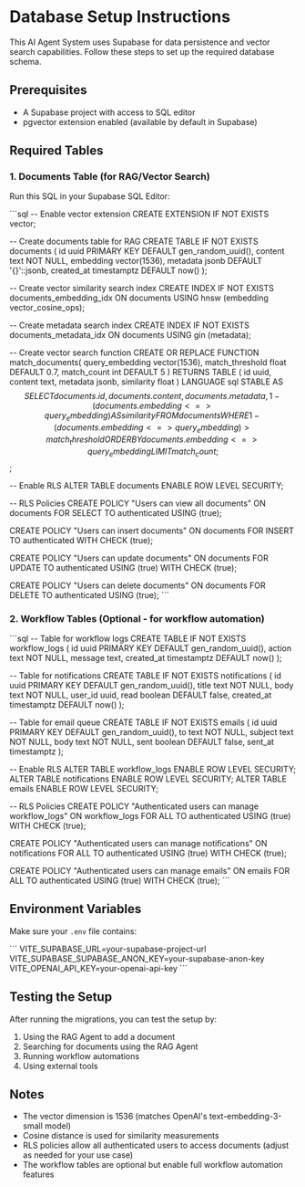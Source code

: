 # Database Setup Instructions

This AI Agent System uses Supabase for data persistence and vector search capabilities. Follow these steps to set up the required database schema.

## Prerequisites

- A Supabase project with access to SQL editor
- pgvector extension enabled (available by default in Supabase)

## Required Tables

### 1. Documents Table (for RAG/Vector Search)

Run this SQL in your Supabase SQL Editor:

\`\`\`sql
-- Enable vector extension
CREATE EXTENSION IF NOT EXISTS vector;

-- Create documents table for RAG
CREATE TABLE IF NOT EXISTS documents (
  id uuid PRIMARY KEY DEFAULT gen_random_uuid(),
  content text NOT NULL,
  embedding vector(1536),
  metadata jsonb DEFAULT '{}'::jsonb,
  created_at timestamptz DEFAULT now()
);

-- Create vector similarity search index
CREATE INDEX IF NOT EXISTS documents_embedding_idx ON documents
USING hnsw (embedding vector_cosine_ops);

-- Create metadata search index
CREATE INDEX IF NOT EXISTS documents_metadata_idx ON documents
USING gin (metadata);

-- Create vector search function
CREATE OR REPLACE FUNCTION match_documents(
  query_embedding vector(1536),
  match_threshold float DEFAULT 0.7,
  match_count int DEFAULT 5
)
RETURNS TABLE (
  id uuid,
  content text,
  metadata jsonb,
  similarity float
)
LANGUAGE sql STABLE
AS $$
  SELECT
    documents.id,
    documents.content,
    documents.metadata,
    1 - (documents.embedding <=> query_embedding) AS similarity
  FROM documents
  WHERE 1 - (documents.embedding <=> query_embedding) > match_threshold
  ORDER BY documents.embedding <=> query_embedding
  LIMIT match_count;
$$;

-- Enable RLS
ALTER TABLE documents ENABLE ROW LEVEL SECURITY;

-- RLS Policies
CREATE POLICY "Users can view all documents"
  ON documents FOR SELECT TO authenticated USING (true);

CREATE POLICY "Users can insert documents"
  ON documents FOR INSERT TO authenticated WITH CHECK (true);

CREATE POLICY "Users can update documents"
  ON documents FOR UPDATE TO authenticated USING (true) WITH CHECK (true);

CREATE POLICY "Users can delete documents"
  ON documents FOR DELETE TO authenticated USING (true);
\`\`\`

### 2. Workflow Tables (Optional - for workflow automation)

\`\`\`sql
-- Table for workflow logs
CREATE TABLE IF NOT EXISTS workflow_logs (
  id uuid PRIMARY KEY DEFAULT gen_random_uuid(),
  action text NOT NULL,
  message text,
  created_at timestamptz DEFAULT now()
);

-- Table for notifications
CREATE TABLE IF NOT EXISTS notifications (
  id uuid PRIMARY KEY DEFAULT gen_random_uuid(),
  title text NOT NULL,
  body text NOT NULL,
  user_id uuid,
  read boolean DEFAULT false,
  created_at timestamptz DEFAULT now()
);

-- Table for email queue
CREATE TABLE IF NOT EXISTS emails (
  id uuid PRIMARY KEY DEFAULT gen_random_uuid(),
  to text NOT NULL,
  subject text NOT NULL,
  body text NOT NULL,
  sent boolean DEFAULT false,
  sent_at timestamptz
);

-- Enable RLS
ALTER TABLE workflow_logs ENABLE ROW LEVEL SECURITY;
ALTER TABLE notifications ENABLE ROW LEVEL SECURITY;
ALTER TABLE emails ENABLE ROW LEVEL SECURITY;

-- RLS Policies
CREATE POLICY "Authenticated users can manage workflow_logs"
  ON workflow_logs FOR ALL TO authenticated USING (true) WITH CHECK (true);

CREATE POLICY "Authenticated users can manage notifications"
  ON notifications FOR ALL TO authenticated USING (true) WITH CHECK (true);

CREATE POLICY "Authenticated users can manage emails"
  ON emails FOR ALL TO authenticated USING (true) WITH CHECK (true);
\`\`\`

## Environment Variables

Make sure your `.env` file contains:

\`\`\`
VITE_SUPABASE_URL=your-supabase-project-url
VITE_SUPABASE_SUPABASE_ANON_KEY=your-supabase-anon-key
VITE_OPENAI_API_KEY=your-openai-api-key
\`\`\`

## Testing the Setup

After running the migrations, you can test the setup by:

1. Using the RAG Agent to add a document
2. Searching for documents using the RAG Agent
3. Running workflow automations
4. Using external tools

## Notes

- The vector dimension is 1536 (matches OpenAI's text-embedding-3-small model)
- Cosine distance is used for similarity measurements
- RLS policies allow all authenticated users to access documents (adjust as needed for your use case)
- The workflow tables are optional but enable full workflow automation features
